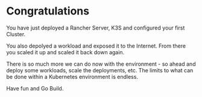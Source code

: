 # Congratulations

You have just deployed a Rancher Server, K3S and configured your first Cluster.

You also depolyed a workload and exposed it to the Internet.  From there you scaled it up and scaled it back down again.

There is so much more we can do now with the environment - so ahead and deploy some workloads, scale the deployments, etc.  The limits to what can be done within a Kubernetes environment is endless.  

Have fun and Go Build.